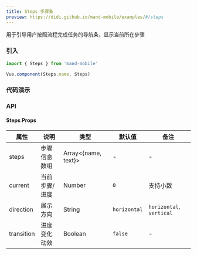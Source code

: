```yaml
---
title: Steps 步骤条
preview: https://didi.github.io/mand-mobile/examples/#/steps
---
```


用于引导用户按照流程完成任务的导航条，显示当前所在步骤

### 引入

```javascript
import { Steps } from 'mand-mobile'

Vue.component(Steps.name, Steps)
```

### 代码演示
<!-- DEMO -->

### API

#### Steps Props
| 属性 | 说明 | 类型 | 默认值 | 备注 |
|----|-----|------|------|------|
|steps | 步骤信息数组 | Array<{name, text}> |-|-|
|current | 当前步骤/进度 | Number | `0` | 支持小数 |
|direction | 展示方向 | String | `horizontal` | `horizontal`, `vertical` |
|transition | 进度变化动效 | Boolean | `false` |-|
